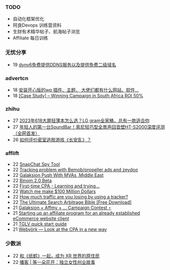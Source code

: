 ### TODO
-  自动化框架优化
-  阿良Devops 训练营资料
-  生财有术精华帖子、航海帖子浏览
-  Affiliate 每日训练

### 无忧分享
<!-- ruyo:START -->
-  19 [dynv6免费提供DDNS服务以及提供免费二级域名](https://51.ruyo.net/18430.html)<!-- ruyo:END -->

### advertcn
<!-- advertcn:START -->
-  18 [安装开心版的wp 插件、主题， 大佬们都有什么网站、软件...](https://www.advertcn.com/forum.php?mod=viewthread&tid=111253)
-  18 [[Case Study] – Winning Campaign in South Africa ROI 50%](https://www.advertcn.com/forum.php?mod=viewthread&tid=111251)<!-- advertcn:END -->

### zhihu
<!-- zhihu:START -->
-  27 [2023年618大屏轻薄本怎么选？LG gram全家桶，总有一款适合你](http://zhuanlan.zhihu.com/p/632641888?utm_campaign=rss&utm_medium=rss&utm_source=rss&utm_content=title)
-  27 [年轻人的第一台SoundBar！索尼轻巧型全景声回音壁HT-S2000深度评测（全网首发）](http://zhuanlan.zhihu.com/p/630990296?utm_campaign=rss&utm_medium=rss&utm_source=rss&utm_content=title)
-  26 [如何评价密室逃脱游戏《长安乱》？](http://www.zhihu.com/question/563950552/answer/3045961312?utm_campaign=rss&utm_medium=rss&utm_source=rss&utm_content=title)<!-- zhihu:END -->

### afflift
<!-- afflift:START -->
-  22 [SnapChat Spy Tool](https://afflift.com/f/threads/snapchat-spy-tool.3607/)
-  22 [Tracking problem with Bemob/propeller ads and zeydoo](https://afflift.com/f/threads/tracking-problem-with-bemob-propeller-ads-and-zeydoo.11333/)
-  22 [Galaksion Push With MVAs ,Middle East](https://afflift.com/f/threads/galaksion-push-with-mvas-middle-east.11299/)
-  22 [Binom 2.0 Beta](https://afflift.com/f/threads/binom-2-0-beta.11332/)
-  22 [First-time CPA - Learning and trying...](https://afflift.com/f/threads/first-time-cpa-learning-and-trying.11331/)
-  22 [Watch me make $100 Million Dollars](https://afflift.com/f/threads/watch-me-make-100-million-dollars.10915/)
-  22 [How much traffic are you losing by using a tracker?](https://afflift.com/f/threads/how-much-traffic-are-you-losing-by-using-a-tracker.11131/)
-  22 [The Ultimate Search Arbitrage Bible [Free Download]](https://afflift.com/f/threads/the-ultimate-search-arbitrage-bible-free-download.10830/)
-  21 [Galaksion + Affmy + ...  Campaign Contest ⋆](https://afflift.com/f/threads/galaksion-affmy-campaign-contest-%E2%8B%86.11225/)
-  21 [Starting up an affiliate program for an already established eCommerce website client](https://afflift.com/f/threads/starting-up-an-affiliate-program-for-an-already-established-ecommerce-website-client.11306/)
-  21 [TGLV quick start guide](https://afflift.com/f/threads/tglv-quick-start-guide.11312/)
-  21 [Webvõrk — Look at the CPA in a new way](https://afflift.com/f/threads/webv%C3%B5rk-%E2%80%94-look-at-the-cpa-in-a-new-way.2820/)<!-- afflift:END -->

### 少数派
<!-- sspai:START -->
-  22 [和《纸鹤》一起，成为 XR 世界的原住民](https://sspai.com/post/81244)
-  22 [播客 | 等一朵花开：独立女性创业故事](https://sspai.com/post/81318)<!-- sspai:END -->
